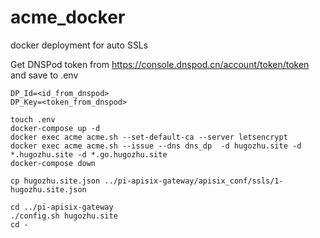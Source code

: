 # acme_docker
docker deployment for auto SSLs

Get DNSPod token from https://console.dnspod.cn/account/token/token and save to .env

```
DP_Id=<id_from_dnspod>
DP_Key=<token_from_dnspod>
```

```
touch .env
docker-compose up -d
docker exec acme acme.sh --set-default-ca --server letsencrypt
docker exec acme acme.sh --issue --dns dns_dp  -d hugozhu.site -d *.hugozhu.site -d *.go.hugozhu.site
docker-compose down

cp hugozhu.site.json ../pi-apisix-gateway/apisix_conf/ssls/1-hugozhu.site.json

cd ../pi-apisix-gateway
./config.sh hugozhu.site
cd -

```
